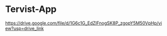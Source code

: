 # Tervist-App
https://drive.google.com/file/d/1G6c1G_EdZlFnogSK8P_zgopY5M50VpHp/view?usp=drive_link
